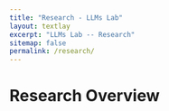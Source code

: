```yaml
---
title: "Research - LLMs Lab"
layout: textlay
excerpt: "LLMs Lab -- Research"
sitemap: false
permalink: /research/
---
```


# Research Overview

<!-- Our lab is at the cutting edge of Large Language Models (LLMs) research, focusing on both foundational and applied aspects of these transformative AI technologies. Our research spans several critical domains, aiming to push the boundaries of what LLMs can achieve while ensuring their safe, transparent, and ethical deployment.

**Adversarial Robustness and Security of LLMs** In an era where AI systems are increasingly integrated into critical applications, the robustness and security of these models are paramount. We are pioneering research into the adversarial robustness of generative models, investigating how LLMs can be fortified against manipulation and adversarial attacks. Our work explores advanced techniques to detect, mitigate, and defend against these vulnerabilities, ensuring that LLMs are not only powerful but also resilient and trustworthy in real-world applications.

**Semantic Representation and Lexical Semantics** Understanding and improving how LLMs represent meaning is central to our research. We delve deep into semantic representation, focusing on how these models can better capture the nuances of human language. Our efforts in lexical semantics aim to bridge the gap between human cognitive processes and machine understanding, enhancing the ability of LLMs to process and generate language that is contextually accurate and meaningful. This research has wide-reaching implications, from improving Natural Language Processing (NLP) systems to enabling more intuitive human-computer interactions.

**Interpretability and Scalability of LLMs** As LLMs grow in complexity and capability, their interpretability becomes increasingly crucial. We are developing methods to make these models more transparent, enabling researchers and users alike to understand how decisions and predictions are made. Our research in scalability addresses the challenges of training and deploying large models, focusing on optimizing performance without compromising interpretability. We are committed to advancing AI systems that are not only efficient and powerful but also explainable and accessible.

**Ethics and AI Governance** The rapid development of AI technologies, particularly LLMs, raises significant ethical and governance challenges. Our research extends into the ethical implications of AI, exploring frameworks and guidelines for responsible AI development and deployment. We are particularly interested in the societal impact of LLMs, working to ensure that these technologies are used in ways that are fair, inclusive, and beneficial to all. By integrating ethical considerations into our research, we aim to contribute to the creation of AI systems that uphold the highest standards of responsibility and integrity.

**Interdisciplinary Collaboration and Innovation** Our research environment fosters interdisciplinary collaboration, drawing on expertise from linguistics, computer science, cognitive science, and beyond. We actively engage with the broader scientific community, collaborating with leading institutions and researchers worldwide. Through these partnerships, we exchange ideas and insights that drive our research forward, from theoretical innovations to practical applications. Our commitment to interdisciplinary dialogue ensures that our research not only advances the field of AI but also has meaningful, real-world impact.

**Ongoing and Future Projects** Our lab is continuously exploring new frontiers in LLMs and AI research. Current projects include:
- Developing advanced adversarial testing frameworks for generative models.
- Investigating novel methods for enhancing the semantic understanding of LLMs.
- Creating scalable architectures that balance performance with transparency.
- Exploring the ethical implications of LLM deployment in various industries.

We are excited about the future of LLMs and the potential they hold for transforming how we interact with technology and each other. Our lab remains dedicated to advancing the state-of-the-art in AI, with a focus on creating robust, reliable, and ethically sound language technologies. -->